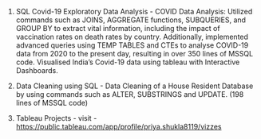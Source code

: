 1. SQL Covid-19 Exploratory Data Analysis - COVID Data Analysis: Utilized commands such as JOINS, AGGREGATE functions, SUBQUERIES, and GROUP BY to extract vital information,
including the impact of vaccination rates on death rates by country. Additionally, implemented advanced queries using TEMP TABLES and CTEs to
analyse COVID-19 data from 2020 to the present day, resulting in over 350 lines of MSSQL code. Visualised India’s Covid-19 data using tableau with Interactive Dashboards.

2. Data Cleaning using SQL - Data Cleaning of a House Resident Database by using commands such as ALTER, SUBSTRINGS and UPDATE. (198 lines of MSSQL code)

3. Tableau Projects - visit - https://public.tableau.com/app/profile/priya.shukla8119/vizzes
